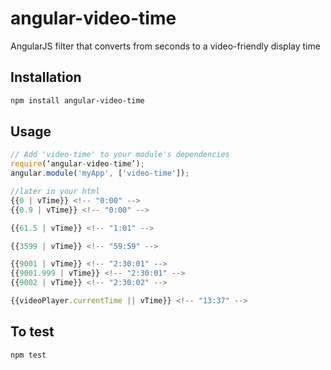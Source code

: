 angular-video-time
==================

AngularJS filter that converts from seconds to a video-friendly display time

## Installation

```bash
npm install angular-video-time
```

## Usage

```js
// Add 'video-time' to your module's dependencies
require(‘angular-video-time’);
angular.module('myApp', ['video-time']);

//later in your html
{{0 | vTime}} <!-- "0:00" -->
{{0.9 | vTime}} <!-- "0:00" -->

{{61.5 | vTime}} <!-- "1:01" -->

{{3599 | vTime}} <!-- "59:59" -->

{{9001 | vTime}} <!-- "2:30:01" -->
{{9001.999 | vTime}} <!-- "2:30:01" -->
{{9002 | vTime}} <!-- "2:30:02" -->

{{videoPlayer.currentTime || vTime}} <!-- "13:37" -->
```

## To test

```bash
npm test
```
